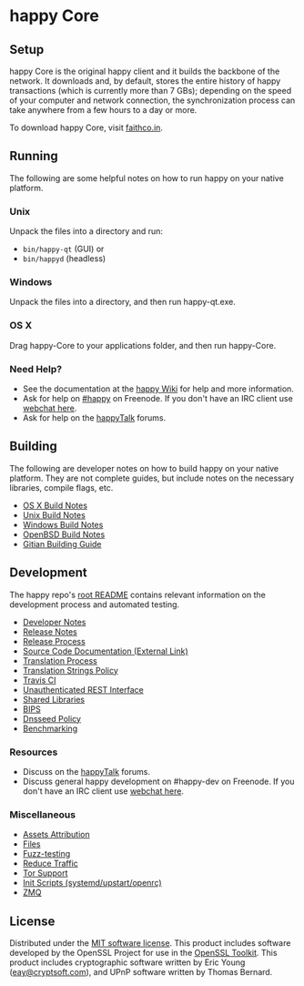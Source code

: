 happy Core
=============

Setup
---------------------
happy Core is the original happy client and it builds the backbone of the network. It downloads and, by default, stores the entire history of happy transactions (which is currently more than 7 GBs); depending on the speed of your computer and network connection, the synchronization process can take anywhere from a few hours to a day or more.

To download happy Core, visit [faithco.in](http://faithco.in).

Running
---------------------
The following are some helpful notes on how to run happy on your native platform.

### Unix

Unpack the files into a directory and run:

- `bin/happy-qt` (GUI) or
- `bin/happyd` (headless)

### Windows

Unpack the files into a directory, and then run happy-qt.exe.

### OS X

Drag happy-Core to your applications folder, and then run happy-Core.

### Need Help?

* See the documentation at the [happy Wiki](https://happy.info/)
for help and more information.
* Ask for help on [#happy](http://webchat.freenode.net?channels=happy) on Freenode. If you don't have an IRC client use [webchat here](http://webchat.freenode.net?channels=happy).
* Ask for help on the [happyTalk](https://happytalk.io/) forums.

Building
---------------------
The following are developer notes on how to build happy on your native platform. They are not complete guides, but include notes on the necessary libraries, compile flags, etc.

- [OS X Build Notes](build-osx.md)
- [Unix Build Notes](build-unix.md)
- [Windows Build Notes](build-windows.md)
- [OpenBSD Build Notes](build-openbsd.md)
- [Gitian Building Guide](gitian-building.md)

Development
---------------------
The happy repo's [root README](/README.md) contains relevant information on the development process and automated testing.

- [Developer Notes](developer-notes.md)
- [Release Notes](release-notes.md)
- [Release Process](release-process.md)
- [Source Code Documentation (External Link)](https://dev.visucore.com/happy/doxygen/)
- [Translation Process](translation_process.md)
- [Translation Strings Policy](translation_strings_policy.md)
- [Travis CI](travis-ci.md)
- [Unauthenticated REST Interface](REST-interface.md)
- [Shared Libraries](shared-libraries.md)
- [BIPS](bips.md)
- [Dnsseed Policy](dnsseed-policy.md)
- [Benchmarking](benchmarking.md)

### Resources
* Discuss on the [happyTalk](https://happytalk.io/) forums.
* Discuss general happy development on #happy-dev on Freenode. If you don't have an IRC client use [webchat here](http://webchat.freenode.net/?channels=happy-dev).

### Miscellaneous
- [Assets Attribution](assets-attribution.md)
- [Files](files.md)
- [Fuzz-testing](fuzzing.md)
- [Reduce Traffic](reduce-traffic.md)
- [Tor Support](tor.md)
- [Init Scripts (systemd/upstart/openrc)](init.md)
- [ZMQ](zmq.md)

License
---------------------
Distributed under the [MIT software license](/COPYING).
This product includes software developed by the OpenSSL Project for use in the [OpenSSL Toolkit](https://www.openssl.org/). This product includes
cryptographic software written by Eric Young ([eay@cryptsoft.com](mailto:eay@cryptsoft.com)), and UPnP software written by Thomas Bernard.

